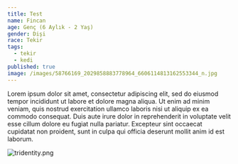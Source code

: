 ```yaml
---
title: Test
name: Fincan
age: Genç (6 Aylık - 2 Yaş)
gender: Dişi
race: Tekir
tags:
  - tekir
  - kedi
published: true
image: /images/58766169_2029858883778964_6606114813162553344_n.jpg
---
```

Lorem ipsum dolor sit amet, consectetur adipiscing elit, sed do eiusmod tempor incididunt ut labore et dolore magna aliqua. Ut enim ad minim veniam, quis nostrud exercitation ullamco laboris nisi ut aliquip ex ea commodo consequat. Duis aute irure dolor in reprehenderit in voluptate velit esse cillum dolore eu fugiat nulla pariatur. Excepteur sint occaecat cupidatat non proident, sunt in culpa qui officia deserunt mollit anim id est laborum.

![tridentity.png]({{site.baseurl}}/images/tridentity.png)


